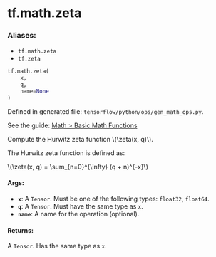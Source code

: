 <div itemscope itemtype="http://developers.google.com/ReferenceObject">
<meta itemprop="name" content="tf.math.zeta" />
<meta itemprop="path" content="Stable" />
</div>

# tf.math.zeta

### Aliases:

* `tf.math.zeta`
* `tf.zeta`

``` python
tf.math.zeta(
    x,
    q,
    name=None
)
```



Defined in generated file: `tensorflow/python/ops/gen_math_ops.py`.

See the guide: [Math > Basic Math Functions](../../../../api_guides/python/math_ops.md#Basic_Math_Functions)

Compute the Hurwitz zeta function \\(\zeta(x, q)\\).

The Hurwitz zeta function is defined as:


\\(\zeta(x, q) = \sum_{n=0}^{\infty} (q + n)^{-x}\\)

#### Args:

* <b>`x`</b>: A `Tensor`. Must be one of the following types: `float32`, `float64`.
* <b>`q`</b>: A `Tensor`. Must have the same type as `x`.
* <b>`name`</b>: A name for the operation (optional).


#### Returns:

A `Tensor`. Has the same type as `x`.